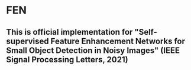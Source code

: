 # FEN
## This is official implementation for "Self-supervised Feature Enhancement Networks for Small Object Detection in Noisy Images" (IEEE Signal Processing Letters, 2021)
